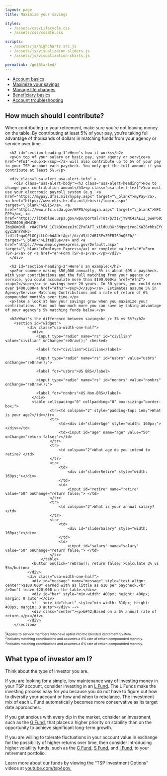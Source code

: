```yaml
---
layout: page
title: Maximize your savings

styles:
  - /assets/css/Lifecycle.css
  - /assets/css/cssBtn.css

scripts:
  - /assets/js/highcharts.src.js
  - /assets/js/visualizaion-sliders.js
  - /assets/js/visualization-charts.js

permalink: /getStarted/
---
```

<aside class="usa-width-one-fourth usa-layout-docs-sidenav">
  <ul class="usa-sidenav-list">
    <li>
      <a href="account-basics.html">Account basics</a>
    </li>
    <li>
      <a class="usa-current" href="javascript:void(0);">Maximize your savings</a>
    </li>
    <li>
      <a href="javascript:void(0);">Manage life changes</a>
    </li>
    <li>
      <a href="beneficiary-basics.html">Beneficiary basics</a>
    </li>
    <li>
      <a href="javascript:void(0);">Account troubleshooting</a>
    </li>
  </ul>
</aside>
<main class="usa-grid usa-section usa-content usa-layout-docs" id="main-content">
    <div class="usa-width-three-fourths usa-layout-docs-main_content" >
      <h2>How much should I contribute?</h2>
      <p>When contributing to your retirement, make sure you’re not leaving money on the table. By  contributing at least 5% of your pay, you’re taking full advantage of thousands of dollars in matching funds from your agency or service over time.</p>

      <h2 id="section-heading-1">Here’s how it works</h2>
      <p>On top of your salary or basic pay, your agency or service<a href="#fn1"><sup>1</sup></a> will also contribute up to 5% of your pay to your TSP account each paycheck. You only get the full amount if you contribute at least 5%.</p>

      <div class="usa-alert usa-alert-info" >
        <div class="usa-alert-body"><h3 class="usa-alert-heading">How to change your contribution amount</h3><p class="usa-alert-text">You must use your electronic payroll system (e.g. <a href="https://mypay.dfas.mil/mypay.aspx" target="\_blank">myPay</a>, <a href="https://www.ebis.hr.dla.mil/ebisii/login.aspx" target="\_blank">EBIS</a>, <a href="https://www.nfc.usda.gov/EPPS/eplogin.aspx" target="\_blank">NFC EPP</a>, <a href="https://liteblue.usps.gov/wps/portal/!ut/p/z1/jY9NC4JAEIZ_SweP60zaF92kQxF9EGLaXEJhWxfWXdHV6N8ndSiir7m9M8888AJBAqTTVorUSqNT1eUDjY6zebAYjFeIW2-P6G2G4Q6j0Md1H-IbgB8mQKB__r8A9F0fA_1ClkBCmezeJtCZPxFAFT_xilduU3Xr3NqynjrooJKWZ6rhbsEfgSkjpGZGK6k5a-qyZi8nYVoH3-lzU1tInqxQFlGCjLLLOehdAUrfAgc!/dz/d5/L2dBISEvZ0FBIS9nQSEh/" target="\_blank">LiteBlue</a> and <a href="https://www.employeeexpress.gov/Default.aspx" target="\_blank">Employee Express</a>) or complete <a href="#">Form TSP-1</a> or <a href="#">Form TSP-U-1</a>.</p></div>
      </div>

      <h2 id="section-heading-2">Here’s an example:</h2>
      <p>For someone making $50,000 annually, 5% is about $95 a paycheck. With your contributions and the full matching from your agency or service, you could accumulate more than $190,000<a href="#fn2"><sup>2</sup></a> in savings over 20 years. In 30 years, you could earn over $400,000<a href="#fn3"><sup>3</sup></a>. Estimates assume 5% in Agency/Service Matching Contributions and a rate of return of 6% compounded monthly over time.</p>
      <p>Take a look at how your savings grow when you maximize your contributions. Find out how much more you can save by taking advantage of your agency's 5% matching funds below.</p>

      <h2>What's the difference between saving<br /> 3% vs 5%?</h2>
        <section id="widget">
              <div class="usa-width-one-half">
                <div>
                  <input type="radio" name="rs" id="civilian" value="civilian" onChange="reDraw();" checked>

                  <label for="civilian">Civilian</label>

                  <input type="radio" name="rs" id="usbrs" value="usbrs" onChange="reDraw();">

                  <label for="usbrs">US BRS</label>

                  <input type="radio" name="rs" id="nonbrs" value="nonbrs" onChange="reDraw();">

                  <label for="nonbrs">US Non-BRS</label>
                </div>
                <table cellspacing="0" cellpadding="0" box-sizing="border-box;">
                        <tr><td colspan="2" style="padding-top: 1em;">What is your age?</td></tr>
                        <tr>
                            <td><div id="sliderAge" style="width: 160px;"></div></td>
                            <td><input id="age" name="age" value="50" onChange="return false;"></td>
                        </tr>
                        <tr>
                            <td colspan="2">What age do you intend to retire? </td>
                        </tr>
                        <tr>
                            <td>
                                <div id="sliderRetire" style="width: 160px;"></div>
                            </td>
                            <td>
                                <input id="retire" name="retire" value="50" onChange="return false;"> </td>
                        </tr>
                        <tr>
                            <td colspan="2">What is your annual salary? </td>
                        </tr>
                        <tr>
                            <td>
                                <div id="sliderSalary" style="width: 160px;"></div>
                            </td>
                            <td>
                                <input id="salary" name="salary" value="50" onChange="return false;"> </td>
                        </tr>
                    </table>
                <button onClick='reDraw(); return false;'>Calculate 3% vs 5%</button>
              </div>
              <div class="usa-width-one-half">
                <div id="message" name="message" style="text-align: center">$100,000* earned with as little as $10 per paycheck.<br />Don't leave $20,000 on the table.</div>
                <div id="bar" style="min-width: 400px; height: 400px; margin: 0 auto"></div>
                <!-- <div id="chart" style="min-width: 310px; height: 400px; margin: 0 auto"></div> -->
                <div class="center"><p>&#42;Based on a 6% annual rate of return.</p></div>
              </div>
        </section>

  <div class="usa-width-one-whole " >
<span style="font-size: 75%; margin-top: 2em;"><sup id="fn1">1</sup>Applies to service members who have opted into the Blended Retirement System.<br />
<sup id="fn2">2</sup>Includes matching contributions and assumes a 6% rate of return compounded monthly.<br />
<sup id="fn3">3</sup>Includes matching contributions and assumes a 6% rate of return compounded monthly.
</span>
<h2>What type of investor am I?</h2>
<p>Think about the type of investor you are.</p>

<p>If you are looking for a simple, low maintenance way of investing money in your TSP account, consider
investing in an  <a href="https://www.tsp.gov/InvestmentFunds/FundOptions/index.html">L Fund</a>. The L Funds make the investing process easy for you because you do not have to
figure out how to diversify your account or how and when to rebalance. The investment mix of each L Fund
automatically becomes more conservative as its target date approaches.</p>

<p>If you get anxious with every dip in the market, consider an investment, such as the <a href="https://www.tsp.gov/InvestmentFunds/FundOptions/fundPerformance_G.html">G Fund</a>, that places a
higher priority on stability than on the opportunity to achieve significant long-term growth.</p>

<p>If you are willing to tolerate fluctuations in your account value in exchange for the possibility of higher returns
over time, then consider introducing higher <span data-term="volatility" class="js-glossary-toggle term term-end">volatility</span> funds, such as the <a href="https://www.tsp.gov/InvestmentFunds/FundOptions/fundPerformance_C.html">C Fund</a>, <a href="https://www.tsp.gov/InvestmentFunds/FundOptions/fundPerformance_S.html">S Fund</a>, and <a href="https://www.tsp.gov/InvestmentFunds/FundOptions/fundPerformance_I.html">I Fund</a>, to your
retirement portfolio.</p>
<p>Learn more about our funds by viewing the “TSP Investment Options” videos at <a href="https://www.youtube.com/tsp4gov" target="_blank">youtube.com/tsp4gov.</a></p>
  </div>
  </div>
  </main>
<!-- CONTENT END -->
